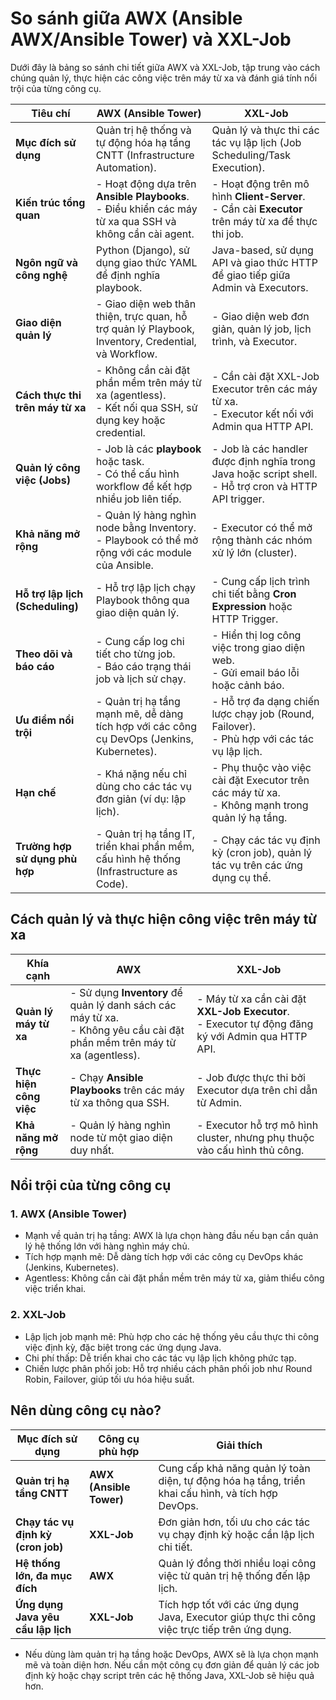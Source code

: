 # So sánh giữa AWX (Ansible AWX/Ansible Tower) và XXL-Job
  
  Dưới đây là bảng so sánh chi tiết giữa AWX và XXL-Job, tập trung vào cách chúng quản lý, thực hiện các công việc trên máy từ xa và đánh giá tính nổi trội của từng công cụ.

| **Tiêu chí**                 | **AWX (Ansible Tower)**                                                                                   | **XXL-Job**                                                                                              |
|-------------------------------|-----------------------------------------------------------------------------------------------------------|----------------------------------------------------------------------------------------------------------|
| **Mục đích sử dụng**          | Quản trị hệ thống và tự động hóa hạ tầng CNTT (Infrastructure Automation).                               | Quản lý và thực thi các tác vụ lập lịch (Job Scheduling/Task Execution).                                |
| **Kiến trúc tổng quan**       | - Hoạt động dựa trên **Ansible Playbooks**.<br>- Điều khiển các máy từ xa qua SSH và không cần cài agent. | - Hoạt động trên mô hình **Client-Server**.<br>- Cần cài **Executor** trên máy từ xa để thực thi job.   |
| **Ngôn ngữ và công nghệ**     | Python (Django), sử dụng giao thức YAML để định nghĩa playbook.                                          | Java-based, sử dụng API và giao thức HTTP để giao tiếp giữa Admin và Executors.                         |
| **Giao diện quản lý**         | - Giao diện web thân thiện, trực quan, hỗ trợ quản lý Playbook, Inventory, Credential, và Workflow.      | - Giao diện web đơn giản, quản lý job, lịch trình, và Executor.                                          |
| **Cách thực thi trên máy từ xa** | - Không cần cài đặt phần mềm trên máy từ xa (agentless).<br>- Kết nối qua SSH, sử dụng key hoặc credential. | - Cần cài đặt XXL-Job Executor trên các máy từ xa.<br>- Executor kết nối với Admin qua HTTP API.         |
| **Quản lý công việc (Jobs)**  | - Job là các **playbook** hoặc task.<br>- Có thể cấu hình workflow để kết hợp nhiều job liên tiếp.       | - Job là các handler được định nghĩa trong Java hoặc script shell.<br>- Hỗ trợ cron và HTTP API trigger.|
| **Khả năng mở rộng**          | - Quản lý hàng nghìn node bằng Inventory.<br>- Playbook có thể mở rộng với các module của Ansible.       | - Executor có thể mở rộng thành các nhóm xử lý lớn (cluster).                                            |
| **Hỗ trợ lập lịch (Scheduling)** | - Hỗ trợ lập lịch chạy Playbook thông qua giao diện quản lý.                                              | - Cung cấp lịch trình chi tiết bằng **Cron Expression** hoặc HTTP Trigger.                              |
| **Theo dõi và báo cáo**       | - Cung cấp log chi tiết cho từng job.<br>- Báo cáo trạng thái job và lịch sử chạy.                      | - Hiển thị log công việc trong giao diện web.<br>- Gửi email báo lỗi hoặc cảnh báo.                      |
| **Ưu điểm nổi trội**          | - Quản trị hạ tầng mạnh mẽ, dễ dàng tích hợp với các công cụ DevOps (Jenkins, Kubernetes).              | - Hỗ trợ đa dạng chiến lược chạy job (Round, Failover).<br>- Phù hợp với các tác vụ lập lịch.            |
| **Hạn chế**                   | - Khá nặng nếu chỉ dùng cho các tác vụ đơn giản (ví dụ: lập lịch).                                       | - Phụ thuộc vào việc cài đặt Executor trên các máy từ xa.<br>- Không mạnh trong quản lý hạ tầng.         |
| **Trường hợp sử dụng phù hợp** | - Quản trị hạ tầng IT, triển khai phần mềm, cấu hình hệ thống (Infrastructure as Code).                 | - Chạy các tác vụ định kỳ (cron job), quản lý tác vụ trên các ứng dụng cụ thể.                          |

## Cách quản lý và thực hiện công việc trên máy từ xa

| **Khía cạnh**               | **AWX**                                                                                   | **XXL-Job**                                                                                 |
|-----------------------------|-------------------------------------------------------------------------------------------|---------------------------------------------------------------------------------------------|
| **Quản lý máy từ xa**       | - Sử dụng **Inventory** để quản lý danh sách các máy từ xa.<br>- Không yêu cầu cài đặt phần mềm trên máy từ xa (agentless). | - Máy từ xa cần cài đặt **XXL-Job Executor**.<br>- Executor tự động đăng ký với Admin qua HTTP API. |
| **Thực hiện công việc**     | - Chạy **Ansible Playbooks** trên các máy từ xa thông qua SSH.                            | - Job được thực thi bởi Executor dựa trên chỉ dẫn từ Admin.                                 |
| **Khả năng mở rộng**        | - Quản lý hàng nghìn node từ một giao diện duy nhất.                                       | - Executor hỗ trợ mô hình cluster, nhưng phụ thuộc vào cấu hình thủ công.                  |

## Nổi trội của từng công cụ
 ### 1. AWX (Ansible Tower)
  
  - Mạnh về quản trị hạ tầng: AWX là lựa chọn hàng đầu nếu bạn cần quản lý hệ thống lớn với hàng nghìn máy chủ.
  - Tích hợp mạnh mẽ: Dễ dàng tích hợp với các công cụ DevOps khác (Jenkins, Kubernetes).
  - Agentless: Không cần cài đặt phần mềm trên máy từ xa, giảm thiểu công việc triển khai.

 ### 2. XXL-Job

  - Lập lịch job mạnh mẽ: Phù hợp cho các hệ thống yêu cầu thực thi công việc định kỳ, đặc biệt trong các ứng dụng Java.
  - Chi phí thấp: Dễ triển khai cho các tác vụ lập lịch không phức tạp.
  - Chiến lược phân phối job: Hỗ trợ nhiều cách phân phối job như Round Robin, Failover, giúp tối ưu hóa hiệu suất.

## Nên dùng công cụ nào?

| **Mục đích sử dụng**                 | **Công cụ phù hợp**     | **Giải thích**                                                                                         |
|--------------------------------------|-------------------------|---------------------------------------------------------------------------------------------------------|
| **Quản trị hạ tầng CNTT**            | **AWX (Ansible Tower)** | Cung cấp khả năng quản lý toàn diện, tự động hóa hạ tầng, triển khai cấu hình, và tích hợp DevOps.       |
| **Chạy tác vụ định kỳ (cron job)**   | **XXL-Job**             | Đơn giản hơn, tối ưu cho các tác vụ chạy định kỳ hoặc cần lập lịch chi tiết.                             |
| **Hệ thống lớn, đa mục đích**        | **AWX**                 | Quản lý đồng thời nhiều loại công việc từ quản trị hệ thống đến lập lịch.                               |
| **Ứng dụng Java yêu cầu lập lịch**   | **XXL-Job**             | Tích hợp tốt với các ứng dụng Java, Executor giúp thực thi công việc trực tiếp trên ứng dụng.            |

  * Nếu dùng làm quản trị hạ tầng hoặc DevOps, AWX sẽ là lựa chọn mạnh mẽ và toàn diện hơn. Nếu cần một công cụ đơn giản để quản lý các job định kỳ hoặc chạy script trên các hệ thống Java, XXL-Job sẽ hiệu quả hơn.
